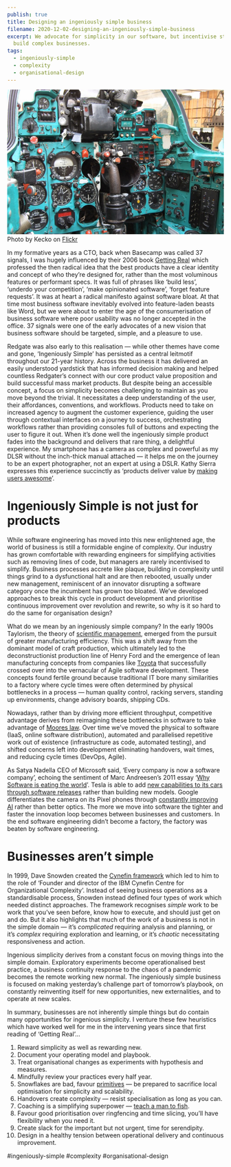 ```yaml
---
publish: true
title: Designing an ingeniously simple business
filename: 2020-12-02-designing-an-ingeniously-simple-business
excerpt: We advocate for simplicity in our software, but incentivise staff to
  build complex businesses.
tags:
  - ingeniously-simple
  - complexity
  - organisational-design
---
```



![Plane cockpit.png](../assets/images/Plane%20cockpit.png)
Photo by Kecko on [Flickr](https://www.flickr.com/photos/70981241@N00/3162909541)

In my formative years as a CTO, back when Basecamp was called 37 signals, I was hugely influenced by their 2006 book [Getting Real](https://basecamp.com/gettingreal/getting-real.pdf) which professed the then radical idea that the best products have a clear identity and concept of who they’re designed for, rather than the most voluminous features or performant specs. It was full of phrases like ‘build less’, ‘underdo your competition’, ‘make opinionated software’, ‘forget feature requests’. It was at heart a radical manifesto against software bloat. At that time most business software inevitably evolved into feature-laden beasts like Word, but we were about to enter the age of the consumerisation of business software where poor usability was no longer accepted in the office. 37 signals were one of the early advocates of a new vision that business software should be targeted, simple, and a pleasure to use.

Redgate was also early to this realisation — while other themes have come and gone, ‘Ingeniously Simple’ has persisted as a central leitmotif throughout our 21-year history. Across the business it has delivered an easily understood yardstick that has informed decision making and helped countless Redgater’s connect with our core product value proposition and build successful mass market products. But despite being an accessible concept, a focus on simplicity becomes challenging to maintain as you move beyond the trivial. It necessitates a deep understanding of the user, their affordances, conventions, and workflows. Products need to take on increased agency to augment the customer experience, guiding the user through contextual interfaces on a journey to success, orchestrating workflows rather than providing consoles full of buttons and expecting the user to figure it out. When it’s done well the ingeniously simple product fades into the background and delivers that rare thing, a delightful experience. My smartphone has a camera as complex and powerful as my DLSR without the inch-thick manual attached — it helps me on the journey to be an expert photographer, not an expert at using a DSLR. Kathy Sierra expresses this experience succinctly as ‘products deliver value by [making users awesome](https://www.amazon.co.uk/Badass-Making-Awesome-Kathy-Sierra/dp/1491919019)’.

# Ingeniously Simple is not just for products

While software engineering has moved into this new enlightened age, the world of business is still a formidable engine of complexity. Our industry has grown comfortable with rewarding engineers for simplifying activities such as removing lines of code, but managers are rarely incentivised to simplify. Business processes accrete like plaque, building in complexity until things grind to a dysfunctional halt and are then rebooted, usually under new management, reminiscent of an innovator disrupting a software category once the incumbent has grown too bloated. We’ve developed approaches to break this cycle in product development and prioritise continuous improvement over revolution and rewrite, so why is it so hard to do the same for organisation design?

What do we mean by an ingeniously simple company? In the early 1900s Taylorism, the theory of [scientific management](https://en.wikipedia.org/wiki/Scientific_management), emerged from the pursuit of greater manufacturing efficiency. This was a shift away from the dominant model of craft production, which ultimately led to the deconstructionist production line of Henry Ford and the emergence of lean manufacturing concepts from companies like [Toyota](https://en.wikipedia.org/wiki/The_Toyota_Way) that successfully crossed over into the vernacular of Agile software development. These concepts found fertile ground because traditional IT bore many similarities to a factory where cycle times were often determined by physical bottlenecks in a process — human quality control, racking servers, standing up environments, change advisory boards, shipping CDs.

Nowadays, rather than by driving more efficient throughput, competitive advantage derives from reimagining these bottlenecks in software to take advantage of [Moores law](https://en.wikipedia.org/wiki/Moore%27s_law). Over time we’ve moved the physical to software (IaaS, online software distribution), automated and parallelised repetitive work out of existence (infrastructure as code, automated testing), and shifted concerns left into development eliminating handovers, wait times, and reducing cycle times (DevOps, Agile).

As Satya Nadella CEO of Microsoft said, ‘Every company is now a software company’, echoing the sentiment of Marc Andreesen’s 2011 essay ‘[Why Software is eating the world](https://a16z.com/2011/08/20/why-software-is-eating-the-world/)’. Tesla is able to add [new capabilities to its cars through software releases](https://www.forbes.com/sites/michakaufman/2014/10/16/driving-disruption-tesla-is-building-cars-out-of-software/) rather than building new models. Google differentiates the camera on its Pixel phones through [constantly improving AI](https://www.androidauthority.com/camera-software-vs-megapixels-1049567/) rather than better optics. The more we move into software the tighter and faster the innovation loop becomes between businesses and customers. In the end software engineering didn’t become a factory, the factory was beaten by software engineering.

# Businesses aren’t simple

In 1999, Dave Snowden created the [Cynefin framework](https://en.wikipedia.org/wiki/Cynefin_framework) which led to him to the role of ‘Founder and director of the IBM Cynefin Centre for Organizational Complexity’. Instead of seeing business operations as a standardisable process, Snowden instead defined four types of work which needed distinct approaches. The framework recognises _simple_ work to be work that you’ve seen before, know how to execute, and should just get on and do. But it also highlights that much of the work of a business is not in the simple domain — it’s _complicated_ requiring analysis and planning, or it’s _complex_ requiring exploration and learning, or it’s _chaotic_ necessitating responsiveness and action.

Ingenious simplicity derives from a constant focus on moving things into the simple domain. Exploratory experiments become operationalised best practice, a business continuity response to the chaos of a pandemic becomes the remote working new normal. The ingeniously simple business is focused on making yesterday’s challenge part of tomorrow’s playbook, on constantly reinventing itself for new opportunities, new externalities, and to operate at new scales.

In summary, businesses are not inherently simple things but do contain many opportunities for ingenious simplicity. I venture these few heuristics which have worked well for me in the intervening years since that first reading of ‘Getting Real’…

1. Reward simplicity as well as rewarding new.
2. Document your operating model and playbook.
3. Treat organisational changes as experiments with hypothesis and measures.
4. Mindfully review your practices every half year.
5. Snowflakes are bad, favour [primitives](https://en.wikipedia.org/wiki/Geometric_primitive) — be prepared to sacrifice local optimisation for simplicity and scalability.
6. Handovers create complexity — resist specialisation as long as you can.
7. Coaching is a simplifying superpower — [teach a man to fish](https://en.wiktionary.org/wiki/give_a_man_a_fish_and_you_feed_him_for_a_day;_teach_a_man_to_fish_and_you_feed_him_for_a_lifetime).
8. Favour good prioritisation over ringfencing and time slicing, you’ll have flexibility when you need it.
9. Create slack for the important but not urgent, time for serendipity.
10. Design in a healthy tension between operational delivery and continuous improvement.

#ingeniously-simple #complexity #organisational-design 